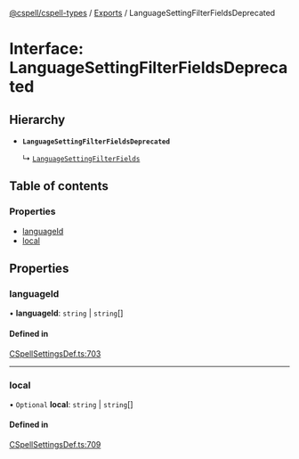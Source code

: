 [@cspell/cspell-types](../README.md) / [Exports](../modules.md) / LanguageSettingFilterFieldsDeprecated

# Interface: LanguageSettingFilterFieldsDeprecated

## Hierarchy

- **`LanguageSettingFilterFieldsDeprecated`**

  ↳ [`LanguageSettingFilterFields`](LanguageSettingFilterFields.md)

## Table of contents

### Properties

- [languageId](LanguageSettingFilterFieldsDeprecated.md#languageid)
- [local](LanguageSettingFilterFieldsDeprecated.md#local)

## Properties

### languageId

• **languageId**: `string` \| `string`[]

#### Defined in

[CSpellSettingsDef.ts:703](https://github.com/streetsidesoftware/cspell/blob/6865ad5/packages/cspell-types/src/CSpellSettingsDef.ts#L703)

___

### local

• `Optional` **local**: `string` \| `string`[]

#### Defined in

[CSpellSettingsDef.ts:709](https://github.com/streetsidesoftware/cspell/blob/6865ad5/packages/cspell-types/src/CSpellSettingsDef.ts#L709)
